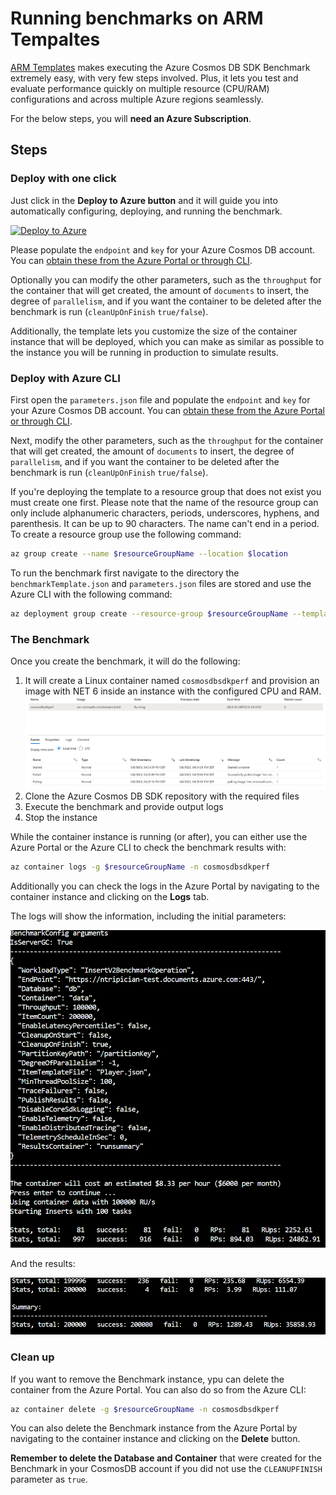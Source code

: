 # Running benchmarks on ARM Tempaltes

[ARM Templates](https://learn.microsoft.com/azure/azure-resource-manager/templates/) makes executing the Azure Cosmos DB SDK Benchmark extremely easy, with very few steps involved. Plus, it lets you test and evaluate performance quickly on multiple resource (CPU/RAM) configurations and across multiple Azure regions seamlessly.

For the below steps, you will **need an Azure Subscription**.

## Steps

### Deploy with one click

Just click in the **Deploy to Azure button** and it will guide you into automatically configuring, deploying, and running the benchmark.

[![Deploy to Azure](https://aka.ms/deploytoazurebutton)](https://portal.azure.com/#create/Microsoft.Template/uri/https%3A%2F%2Fraw.githubusercontent.com%2FAzure%2Fazure-cosmos-dotnet-v3%2Fusers%2Fv-dchaava%2Fbenchmark-demo-fixes%2FMicrosoft.Azure.Cosmos.Samples%2FTools%2FBenchmark%2FARMTemplate%2FbenchmarkTemplate.json)

Please populate the `endpoint` and `key` for your Azure Cosmos DB account. You can [obtain these from the Azure Portal or through CLI](https://learn.microsoft.com/azure/cosmos-db/secure-access-to-data?tabs=using-primary-key#primary-keys).

Optionally you can modify the other parameters, such as the `throughput` for the container that will get created, the amount of `documents` to insert, the degree of `parallelism`, and if you want the container to be deleted after the benchmark is run (`cleanUpOnFinish` `true/false`).

Additionally, the template lets you customize the size of the container instance that will be deployed, which you can make as similar as possible to the instance you will be running in production to simulate results.

### Deploy with Azure CLI

First open the `parameters.json` file and populate the `endpoint` and `key` for your Azure Cosmos DB account. You can [obtain these from the Azure Portal or through CLI](https://learn.microsoft.com/azure/cosmos-db/secure-access-to-data?tabs=using-primary-key#primary-keys).

 Next, modify the other parameters, such as the `throughput` for the container that will get created, the amount of `documents` to insert, the degree of `parallelism`, and if you want the container to be deleted after the benchmark is run (`cleanUpOnFinish` `true/false`).

 If you're deploying the template to a resource group that does not exist you must create one first. Please note that the name of the resource group can only include alphanumeric characters, periods, underscores, hyphens, and parenthesis. It can be up to 90 characters. The name can't end in a period. To create a resource group use the following command:
 ```bash
 az group create --name $resourceGroupName --location $location
 ```

 To run the benchmark first navigate to the directory the `benchmarkTemplate.json` and `parameters.json` files are stored and use the Azure CLI with the following command:
 ```bash
 az deployment group create --resource-group $resourceGroupName --template-file benchmarkTemplate.json --parameters @parameters.json
 ```

### The Benchmark 

Once you create the benchmark, it will do the following:

1. It will create a Linux container named `cosmosdbsdkperf` and provision an image with NET 6 inside an instance with the configured CPU and RAM.
![Provisioned Container Instance](./arm1.png)
2. Clone the Azure Cosmos DB SDK repository with the required files
3. Execute the benchmark and provide output logs
4. Stop the instance

While the container instance is running (or after), you can either use the Azure Portal or the Azure CLI to check the benchmark results with:

```bash
az container logs -g $resourceGroupName -n cosmosdbsdkperf
```

Additionally you can check the logs in the Azure Portal by navigating to the container instance and clicking on the **Logs** tab.

The logs will show the information, including the initial parameters:

![Initial benchmark parameters](./arm2.png)

And the results:

![Benchmark results](./arm3.png)

### Clean up

If you want to remove the Benchmark instance, ypu can delete the container from the Azure Portal. You can also do so from the Azure CLI:

```bash
az container delete -g $resourceGroupName -n cosmosdbsdkperf
```

You can also delete the Benchmark instance from the Azure Portal by navigating to the container instance and clicking on the **Delete** button.

**Remember to delete the Database and Container** that were created for the Benchmark in your CosmosDB account if you did not use the `CLEANUPFINISH` parameter as `true`.
